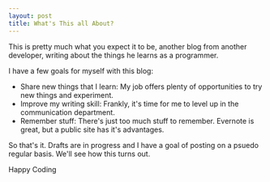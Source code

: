 ```yaml
---
layout: post
title: What's This all About?
---
```

This is pretty much what you expect it to be, another blog from another developer, writing about the things he learns as a programmer.

I have a few goals for myself with this blog:

*	Share new things that I learn: My job offers plenty of opportunities to try new things and experiment.
*	Improve my writing skill: Frankly, it's time for me to level up in the communication department.
*	Remember stuff: There's just too much stuff to remember.  Evernote is great, but a public site has it's advantages.

So that's it.  Drafts are in progress and I have a goal of posting on a psuedo regular basis.  We'll see how this turns out.

Happy Coding